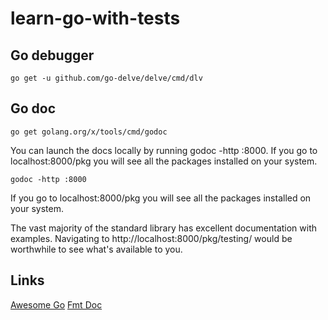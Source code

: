 # learn-go-with-tests

## Go debugger
```
go get -u github.com/go-delve/delve/cmd/dlv
```

## Go doc
```
go get golang.org/x/tools/cmd/godoc
```

You can launch the docs locally by running godoc -http :8000. If you go to localhost:8000/pkg you will see all the packages installed on your system.
```
godoc -http :8000
```

If you go to localhost:8000/pkg you will see all the packages installed on your system.

The vast majority of the standard library has excellent documentation with examples. Navigating to http://localhost:8000/pkg/testing/ would be worthwhile to see what's available to you.



## Links
[Awesome Go](https://awesome-go.com/)
[Fmt Doc](https://golang.org/pkg/fmt/#hdr-Printing)
